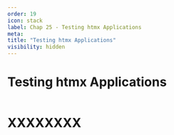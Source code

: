 ```yaml
---
order: 19
icon: stack
label: Chap 25 - Testing htmx Applications
meta:
title: "Testing htmx Applications"
visibility: hidden
---
```

# Testing htmx Applications

![]()

# XXXXXXXX

